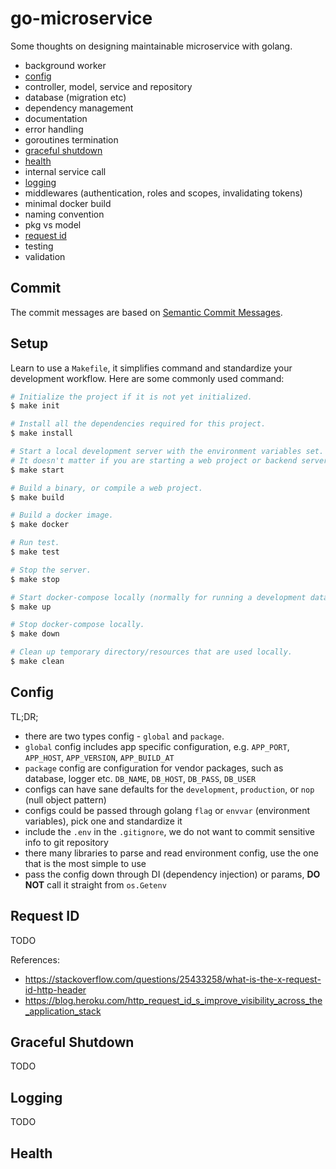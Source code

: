 # go-microservice

Some thoughts on designing maintainable microservice with golang.

- background worker
- [config](#config)
- controller, model, service and repository
- database (migration etc)
- dependency management
- documentation
- error handling
- goroutines termination
- [graceful shutdown](#graceful-shutdown)
- [health](#health)
- internal service call
- [logging](#logging)
- middlewares (authentication, roles and scopes, invalidating tokens)
- minimal docker build
- naming convention
- pkg vs model
- [request id](#request-id)
- testing
- validation


## Commit

The commit messages are based on [Semantic Commit Messages](https://seesparkbox.com/foundry/semantic_commit_messages). 

## Setup

Learn to use a `Makefile`, it simplifies command and standardize your development workflow. Here are some commonly used command:

```bash
# Initialize the project if it is not yet initialized.
$ make init

# Install all the dependencies required for this project.
$ make install

# Start a local development server with the environment variables set. 
# It doesn't matter if you are starting a web project or backend server, you can standardize the command to start your app.
$ make start

# Build a binary, or compile a web project.
$ make build

# Build a docker image.
$ make docker

# Run test.
$ make test

# Stop the server.
$ make stop

# Start docker-compose locally (normally for running a development database).
$ make up

# Stop docker-compose locally.
$ make down

# Clean up temporary directory/resources that are used locally.
$ make clean
```

## Config

TL;DR;

- there are two types config - `global` and `package`. 
- `global` config includes app specific configuration, e.g. `APP_PORT`, `APP_HOST`, `APP_VERSION`, `APP_BUILD_AT`
- `package` config are configuration for vendor packages, such as database, logger etc. `DB_NAME`, `DB_HOST`, `DB_PASS`, `DB_USER`
- configs can have sane defaults for the `development`, `production`, or `nop` (null object pattern) 
- configs could be passed through golang `flag` or `envvar` (environment variables), pick one and standardize it
- include the `.env` in the `.gitignore`, we do not want to commit sensitive info to git repository
- there many libraries to parse and read environment config, use the one that is the most simple to use
- pass the config down through DI (dependency injection) or params, __DO NOT__ call it straight from `os.Getenv`

## Request ID

TODO

References:
- https://stackoverflow.com/questions/25433258/what-is-the-x-request-id-http-header
- https://blog.heroku.com/http_request_id_s_improve_visibility_across_the_application_stack

## Graceful Shutdown

TODO

## Logging

TODO

## Health
